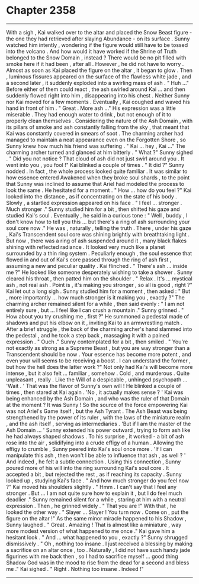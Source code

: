 
# Chapter 2358


---

With a sigh , Kai walked over to the altar and placed the Snow Beast figure - the one they had retrieved after slaying Abundance - on its surface . Sunny watched him intently , wondering if the figure would still have to be tossed into the volcano . And how would it have worked if the Shrine of Truth belonged to the Snow Domain , instead ? There would be no pit filled with smoke here if it had been , after all . However , he did not have to worry . Almost as soon as Kai placed the figure on the altar , it began to glow . Then , luminous fissures appeared on the surface of the flawless white jade , and a second later , it suddenly exploded into a swirling mass of ash .
" Huh …"
Before either of them could react , the ash swirled around Kai … and then suddenly flowed right into him , disappearing into his chest . Neither Sunny nor Kai moved for a few moments . Eventually , Kai coughed and waved his hand in front of him . " Great . More ash …"
His expression was a little miserable . They had enough water to drink , but not enough of it to properly clean themselves . Considering the nature of the Ash Domain , with its pillars of smoke and ash constantly falling from the sky , that meant that Kai was constantly covered in smears of soot . The charming archer had managed to maintain a neat appearance even on the Forgotten Shore , so Sunny knew how much his friend was suffering . " Kai … hey , Kai …"
The charming archer turned and glanced at him bitterly . " What ?"
Sunny sighed . " Did you not notice ? That cloud of ash did not just swirl around you . It went into you , you fool !"
Kai blinked a couple of times . " It did ?"
Sunny nodded . In fact , the whole process looked quite familiar . It was similar to how essence entered Awakened when they broke soul shards , to the point that Sunny was inclined to assume that Ariel had modeled the process to look the same .
He hesitated for a moment . " How … how do you feel ?"
Kai looked into the distance , as if concentrating on the state of his body . Slowly , a startled expression appeared on his face . " I feel … stronger . Much stronger ."
Sunny studied him for a bit , then shifted his gaze and studied Kai's soul . Eventually , he said in a curious tone : " Well , buddy , I don't know how to tell you this … but there's a ring of ash surrounding your soul core now ."
He was , naturally , telling the truth . There , under his gaze , Kai's Transcendent soul core was shining brightly with breathtaking light . But now , there was a ring of ash suspended around it , many black flakes shining with reflected radiance . It looked very much like a planet surrounded by a thin ring system .
Peculiarly enough , the soul essence that flowed in and out of Kai's core passed through the ring of ash first , assuming a new and peculiar quality .
Kai flinched . " There's ash … inside me ?"
He looked like someone desperately wishing to take a shower . Sunny cleared his throat , then patted him on the shoulder . " Relax . It's … mystical ash , not real ash . Point is , it's making you stronger , so all is good , right ?"
Kai let out a long sigh . Sunny studied him for a moment , then asked : " But , more importantly … how much stronger is it making you , exactly ?"
The charming archer remained silent for a while , then said evenly : " I am not entirely sure , but … I feel like I can crush a mountain ."
Sunny grinned . " How about you try crushing me , first ?"
He summoned a pedestal made of shadows and put his elbow on it , inviting Kai to an armwrestling match . After a brief struggle , the back of the charming archer's hand slammed into the pedestal , and he took a step back , massaging it with a pained expression . " Ouch ."
Sunny contemplated for a bit , then smiled . " You're not exactly as strong as a Supreme Beast , but you are way stronger than a Transcendent should be now . Your essence has become more potent , and even your will seems to be receiving a boost . I can understand the former , but how the hell does the latter work ?"
Not only had Kai's will become more intense , but it also felt … familiar , somehow . Cold , and murderous . Quite unpleasant , really . Like the Will of a despicable , unhinged psychopath …
'Wait . '
That was the flavor of Sunny's own will !
He blinked a couple of times , then stared at Kai again .
'No , it actually makes sense ? '
Kai was being enhanced by the Ash Domain , and who was the ruler of that Domain at the moment ? It was Sunny ! So the source of the force empowering Kai was not Ariel's Game itself , but the Ash Tyrant . The Ash Beast was being strengthened by the power of its ruler , with the laws of the miniature realm , and the ash itself , serving as intermediaries .
'But if I am the master of the Ash Domain … '
Sunny extended his power outward , trying to form ash like he had always shaped shadows . To his surprise , it worked - a bit of ash rose into the air , solidifying into a crude effigy of a human . Allowing the effigy to crumble , Sunny peered into Kai's soul once more . 'If I can manipulate this ash , then won't I be able to influence that ash , as well ? '
And indeed , he felt a subtle connection . Using this connection , Sunny poured more of his will into the ring surrounding Kai's soul core . It accepted a bit , but rejected the rest , as if reaching its capacity .
Sunny looked up , studying Kai's face . " And how much stronger do you feel now ?"
Kai moved his shoulders slightly . " Hmm . I can't say that I feel any stronger . But … I am not quite sure how to explain it , but I do feel much deadlier ."
Sunny remained silent for a while , staring at him with a neutral expression . Then , he grinned widely . " That you are !"
With that , he looked the other way . " Slayer … Slayer ! You turn now . Come on , put the figure on the altar !"
As the same minor miracle happened to his Shadow , Sunny laughed . " Great . Amazing ! That is almost like a miniature , way more modest version of what happened to me once ."
Kai gave him a hesitant look . " And … what happened to you , exactly ?"
Sunny shrugged dismissively . " Oh , nothing too insane . I just received a blessing by making a sacrifice on an altar once , too . Naturally , I did not have such handy jade figurines with me back then , so I had to sacrifice myself … good thing Shadow God was in the mood to rise from the dead for a second and bless me ."
Kai sighed . " Right . Nothing too insane . Indeed !"

---

